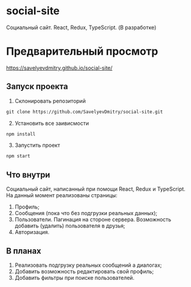 # social-site
Социальный сайт. React, Redux, TypeScript. (В разработке)

# Предварительный просмотр
https://savelyevdmitry.github.io/social-site/

## Запуск проекта
1) Склонировать репозиторий 
```html
git clone https://github.com/SavelyevDmitry/social-site.git
```
2) Установить все заивисмости 
```html
npm install
```
3) Запустить проект
```html
npm start
```

## Что внутри  
Социальный сайт, написанный при помощи React, Redux и TypeScript.     
На данный момент реализованы страницы:
1) Профиль;
2) Сообщения (пока что без подгрузки реальных данных);
3) Пользователи. Пагинация на стороне сервера. Возможность добавить (удалить) пользователя в друзья;
4) Авторизация.

## В планах
1) Реализовать подгрузку реальных сообщений а диалогах;
2) Добавить возможность редактировать свой профиль;
3) Добавить фильтры при поиске пользователей.
